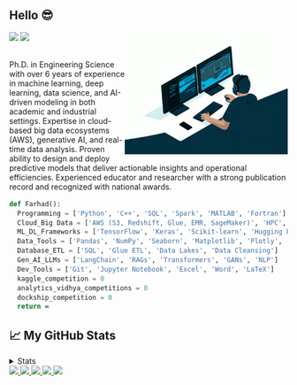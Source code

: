 ## Hello 😎 

<img align='right' src="https://github.com/Abhishek20182/Abhishek20182/blob/main/coding.gif" width="295">

<div>
<img src="https://img.shields.io/badge/Name-Farhad%20Abbasi%20Amiri%20Ph.D.-important">
<img src="https://img.shields.io/badge/Title-Data%20Scientist-red">
</div>
</br>

Ph.D. in Engineering Science with over 6 years of experience in machine learning, deep learning, data science, and AI-driven modeling in both academic and industrial settings. Expertise in cloud-based big data ecosystems (AWS), generative AI, and real-time data analysis. Proven ability to design and deploy predictive models that deliver actionable insights and operational efficiencies. Experienced educator and researcher with a strong publication record and recognized with national awards.

```python
def Farhad():
  Programming = ['Python', 'C++', 'SQL', 'Spark', 'MATLAB', 'Fortran']
  Cloud_Big Data = ['AWS (S3, Redshift, Glue, EMR, SageMaker)', 'HPC', 'OpenMP', 'MPI']
  ML_DL_Frameworks = ['TensorFlow', 'Keras', 'Scikit-learn', 'Hugging Face', 'LangChain']
  Data_Tools = ['Pandas', 'NumPy', 'Seaborn', 'Matplotlib', 'Plotly', 'Dash']
  Database_ETL = ['SQL', 'Glue ETL', 'Data Lakes', 'Data Cleansing']
  Gen_AI_LLMs = ['LangChain', 'RAGs', 'Transformers', 'GANs', 'NLP']
  Dev_Tools = ['Git', 'Jupyter Notebook', 'Excel', 'Word', 'LaTeX']
  kaggle_competition = 0
  analytics_vidhya_competitions = 0
  dockship_competition = 0
  return ∞
```


## 📈 My GitHub Stats

<details>
  <summary>Stats</summary>
  <p align="center"> <img src="https://github-readme-stats.vercel.app/api?username=farhadabbasiamiri&show_icons=true&theme=algolia&count_private=true" alt="farhadabbasiamiri" />
  <p align="center"> <img src="https://github-readme-stats.vercel.app/api/top-langs/?username=farhadabbasiamiri&theme=algolia" alt="farhadabbasiamiri" />
  </details>



<div>
<a href="https://www.linkedin.com/in/farhad-abbasi-amiri-22934771/">
<img src="https://img.shields.io/badge/LinkedIn-0077B5?style=for-the-badge&logo=linkedin&logoColor=white">
</a>
<a href="https://github.com/farhadabbasiamiri">
<img src="https://img.shields.io/badge/GitHub-100000?style=for-the-badge&logo=github&logoColor=white">
</a>
<a href="https://share.streamlit.io/user/farhadabbasiamiri">
<img src="https://img.shields.io/badge/Streamlit-100000?style=for-the-badge&logo=Streamlit&logoColor=red">
</a>
<a href="https://www.kaggle.com/farhadabbasiamiri">
<img  src="https://img.shields.io/badge/Kaggle-20BEFF?style=for-the-badge&logo=Kaggle&logoColor=white">
</a>
<a href="https://medium.com/@farhadabbasiamiri">
<img src="https://img.shields.io/badge/Medium-12100E?style=for-the-badge&logo=medium&logoColor=white">
</a>
</div>
